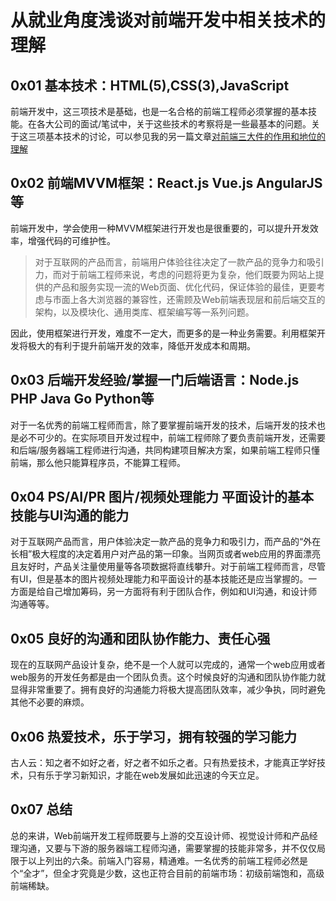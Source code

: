 
# 从就业角度浅谈对前端开发中相关技术的理解

## 0x01 基本技术：HTML(5),CSS(3),JavaScript

前端开发中，这三项技术是基础，也是一名合格的前端工程师必须掌握的基本技能。在各大公司的面试/笔试中，关于这些技术的考察将是一些最基本的问题。关于这三项基本技术的讨论，可以参见我的另一篇文章[对前端三大件的作用和地位的理解](https://suyouqi29029.github.io/2019/10/20/%E5%AF%B9%E5%89%8D%E7%AB%AF%E4%B8%89%E5%A4%A7%E4%BB%B6%E7%9A%84%E5%9C%B0%E4%BD%8D%E5%92%8C%E4%BD%9C%E7%94%A8%E7%9A%84%E7%90%86%E8%A7%A3.html "对前端三大件的作用和地位的理解")

## 0x02 前端MVVM框架：React.js Vue.js AngularJS等
前端开发中，学会使用一种MVVM框架进行开发也是很重要的，可以提升开发效率，增强代码的可维护性。

>对于互联网的产品而言，前端用户体验往往决定了一款产品的竞争力和吸引力，而对于前端工程师来说，考虑的问题将更为复杂，他们既要为网站上提供的产品和服务实现一流的Web页面、优化代码，保证体验的最佳，更要考虑与市面上各大浏览器的兼容性，还需顾及Web前端表现层和前后端交互的架构，以及模块化、通用类库、框架编写等一系列问题。

因此，使用框架进行开发，难度不一定大，而更多的是一种业务需要。利用框架开发将极大的有利于提升前端开发的效率，降低开发成本和周期。
## 0x03 后端开发经验/掌握一门后端语言：Node.js PHP Java Go Python等
对于一名优秀的前端工程师而言，除了要掌握前端开发的技术，后端开发的技术也是必不可少的。在实际项目开发过程中，前端工程师除了要负责前端开发，还需要和后端/服务器端工程师进行沟通，共同构建项目解决方案，如果前端工程师只懂前端，那么他只能算程序员，不能算工程师。
## 0x04 PS/AI/PR 图片/视频处理能力 平面设计的基本技能与UI沟通的能力
对于互联网产品而言，用户体验决定一款产品的竞争力和吸引力，而产品的“外在长相”极大程度的决定着用户对产品的第一印象。当网页或者web应用的界面漂亮且友好时，产品关注量使用量等各项数据将直线攀升。对于前端工程师而言，尽管有UI，但是基本的图片视频处理能力和平面设计的基本技能还是应当掌握的。一方面是给自己增加筹码，另一方面将有利于团队合作，例如和UI沟通，和设计师沟通等等。
## 0x05 良好的沟通和团队协作能力、责任心强
现在的互联网产品设计复杂，绝不是一个人就可以完成的，通常一个web应用或者web服务的开发任务都是由一个团队负责。这个时候良好的沟通和团队协作能力就显得非常重要了。拥有良好的沟通能力将极大提高团队效率，减少争执，同时避免其他不必要的麻烦。
## 0x06 热爱技术，乐于学习，拥有较强的学习能力
古人云：知之者不如好之者，好之者不如乐之者。只有热爱技术，才能真正学好技术，只有乐于学习新知识，才能在web发展如此迅速的今天立足。
## 0x07 总结
总的来讲，Web前端开发工程师既要与上游的交互设计师、视觉设计师和产品经理沟通，又要与下游的服务器端工程师沟通，需要掌握的技能非常多，并不仅仅局限于以上列出的六条。前端入门容易，精通难。一名优秀的前端工程师必然是个“全才”，但全才究竟是少数，这也正符合目前的前端市场：初级前端饱和，高级前端稀缺。

